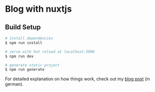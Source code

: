 # Blog with nuxtjs



## Build Setup

``` bash
# install dependencies
$ npm run install

# serve with hot reload at localhost:3000
$ npm run dev

# generate static project
$ npm run generate
```

For detailed explanation on how things work, check out my [blog post](https://www.hxcode.io/posts/2019/nuxt_blog) (in german).
